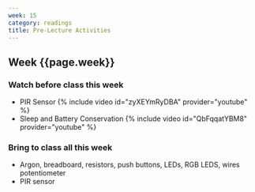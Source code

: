```yaml
---
week: 15
category: readings
title: Pre-Lecture Activities
---
```


## Week {{page.week}}

### Watch before class this week

* PIR Sensor
  {% include video id="zyXEYmRyDBA" provider="youtube" %}
* Sleep and Battery Conservation
  {% include video id="QbFqqatYBM8" provider="youtube" %}

### Bring to class all this week

- Argon, breadboard, resistors, push buttons, LEDs, RGB LEDS, wires potentiometer
- PIR sensor
